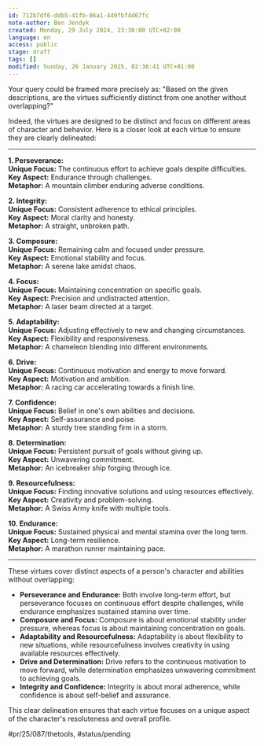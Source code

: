 ```yaml
---
id: 712b7df6-ddb5-41fb-86a1-449fbf4d67fc
note-author: Ben Jendyk
created: Monday, 29 July 2024, 23:30:00 UTC+02:00
language: en
access: public
stage: draft
tags: []
modified: Sunday, 26 January 2025, 02:36:41 UTC+01:00
---
```


Your query could be framed more precisely as: "Based on the given descriptions, are the virtues sufficiently distinct from one another without overlapping?"

Indeed, the virtues are designed to be distinct and focus on different areas of character and behavior. Here is a closer look at each virtue to ensure they are clearly delineated:

---

**1. Perseverance:**  
	**Unique Focus:** The continuous effort to achieve goals despite difficulties.  
	**Key Aspect:** Endurance through challenges.  
	**Metaphor:** A mountain climber enduring adverse conditions.

**2. Integrity:**  
	**Unique Focus:** Consistent adherence to ethical principles.  
	**Key Aspect:** Moral clarity and honesty.  
	**Metaphor:** A straight, unbroken path.

**3. Composure:**  
	**Unique Focus:** Remaining calm and focused under pressure.  
	**Key Aspect:** Emotional stability and focus.  
	**Metaphor:** A serene lake amidst chaos.

**4. Focus:**  
	**Unique Focus:** Maintaining concentration on specific goals.  
	**Key Aspect:** Precision and undistracted attention.  
	**Metaphor:** A laser beam directed at a target.

**5. Adaptability:**  
	**Unique Focus:** Adjusting effectively to new and changing circumstances.  
	**Key Aspect:** Flexibility and responsiveness.  
	**Metaphor:** A chameleon blending into different environments.

**6. Drive:**  
	**Unique Focus:** Continuous motivation and energy to move forward.  
	**Key Aspect:** Motivation and ambition.  
	**Metaphor:** A racing car accelerating towards a finish line.

**7. Confidence:**  
	**Unique Focus:** Belief in one's own abilities and decisions.  
	**Key Aspect:** Self-assurance and poise.  
	**Metaphor:** A sturdy tree standing firm in a storm.

**8. Determination:**  
	**Unique Focus:** Persistent pursuit of goals without giving up.  
	**Key Aspect:** Unwavering commitment.  
	**Metaphor:** An icebreaker ship forging through ice.

**9. Resourcefulness:**  
	**Unique Focus:** Finding innovative solutions and using resources effectively.  
	**Key Aspect:** Creativity and problem-solving.  
	**Metaphor:** A Swiss Army knife with multiple tools.

**10. Endurance:**  
	**Unique Focus:** Sustained physical and mental stamina over the long term.  
	**Key Aspect:** Long-term resilience.  
	**Metaphor:** A marathon runner maintaining pace.

---

These virtues cover distinct aspects of a person's character and abilities without overlapping:

- **Perseverance and Endurance:** Both involve long-term effort, but perseverance focuses on continuous effort despite challenges, while endurance emphasizes sustained stamina over time.
- **Composure and Focus:** Composure is about emotional stability under pressure, whereas focus is about maintaining concentration on goals.
- **Adaptability and Resourcefulness:** Adaptability is about flexibility to new situations, while resourcefulness involves creativity in using available resources effectively.
- **Drive and Determination:** Drive refers to the continuous motivation to move forward, while determination emphasizes unwavering commitment to achieving goals.
- **Integrity and Confidence:** Integrity is about moral adherence, while confidence is about self-belief and assurance.

This clear delineation ensures that each virtue focuses on a unique aspect of the character's resoluteness and overall profile.


#pr/25/087/thetools, #status/pending